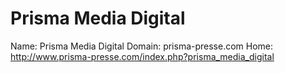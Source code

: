 
# Prisma Media Digital

Name: Prisma Media Digital
Domain: prisma-presse.com
Home: http://www.prisma-presse.com/index.php?prisma_media_digital
